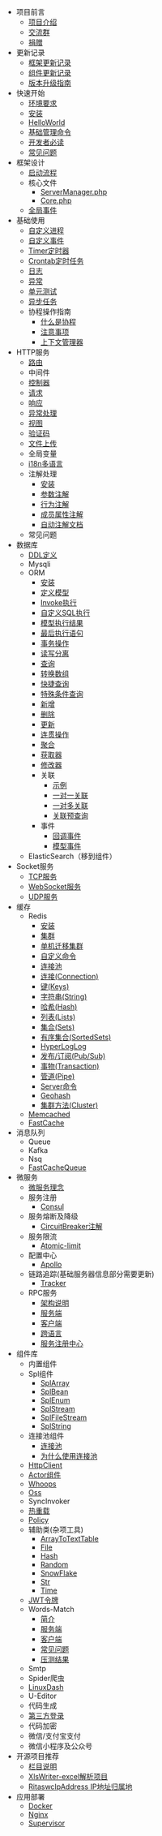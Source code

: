 - 项目前言
  - [项目介绍](Preface/intro.md)
  - [交流群](Preface/contact.md)
  - [捐赠](Preface/donate.md)
- 更新记录
  - [框架更新记录](Update/main.md)
  - [组件更新记录](Update/component.md)
  - [版本升级指南](Update/instruct.md)
- 快速开始
  - [环境要求](QuickStart/environment.md)
  - [安装](QuickStart/install.md)
  - [HelloWorld](QuickStart/helloworld.md)
  - [基础管理命令](QuickStart/command.md)
  - [开发者必读](QuickStart/notice.md)
  - [常见问题](QuickStart/problem.md)
- 框架设计
  - [启动流程](FrameDesign/start.md)
  - 核心文件
    - [ServerManager.php](FrameDesign/serverManager.md)
    - [Core.php](FrameDesign/core.md)
  - [全局事件](FrameDesign/event.md)
- 基础使用
  - [自定义进程](Components/Component/process.md)
  - [自定义事件](BaseUsage/event.md)
  - [Timer定时器](Components/Component/timer.md)
  - [Crontab定时任务](BaseUsage/crontab.md)
  - [日志](BaseUsage/log.md)
  - [异常](BaseUsage/trigger.md)
  - [单元测试](Components/phpunit.md)
  - [异步任务](Components/Component/task.md)
  - 协程操作指南
    - [什么是协程](BaseUsage/Coroutine/introduction.md)
    - [注意事项](BaseUsage/Coroutine/environment.md)
    - [上下文管理器](Components/Component/context.md)
- HTTP服务
  - [路由](HttpServer/route.md)
  - 中间件
  - [控制器](HttpServer/contorller.md)
  - [请求](HttpServer/request.md)
  - [响应](HttpServer/response.md)
  - [异常处理](HttpServer/exception.md)
  - [视图](Components/Component/template.md)
  - [验证码](Components/verifyCode.md)
  - [文件上传](HttpServer/uploadFile.md)
  - 全局变量
  - [i18n多语言](Components/i18n.md)
  - 注解处理
    - [安装](HttpServer/Annotation/install.md)
    - [参数注解](HttpServer/Annotation/param.md)
    - [行为注解](HttpServer/Annotation/action.md)
    - [成员属性注解](HttpServer/Annotation/property.md)
    - [自动注解文档](HttpServer/Annotation/doc.md)
  - 常见问题
- 数据库
  - [DDL定义](Components/ddl.md)
  - Mysqli
  - ORM
    - [安装](Components/Orm/install.md)
    - [定义模型](Components/Orm/definitionModel.md)
    - [Invoke执行](Components/Orm/invoke.md)
    - [自定义SQL执行](Components/Orm/customSqlExecution.md)
    - [模型执行结果](Components/Orm/lastResult.md)
    - [最后执行语句](Components/Orm/lastQuery.md)
    - [事务操作](Components/Orm/transactionOperations.md)
    - [读写分离](Components/Orm/readWriteSeparation.md)
    - [查询](Components/Orm/query.md)
    - [转换数组](Components/Orm/toArray.md)
    - [快捷查询](Components/Orm/quickQuery.md)
    - [特殊条件查询](Components/Orm/specialQuery.md)
    - [新增](Components/Orm/add.md)
    - [删除](Components/Orm/delete.md)
    - [更新](Components/Orm/update.md)
    - [连贯操作](Components/Orm/coherentOperation.md)
    - [聚合](Components/Orm/aggregation.md)
    - [获取器](Components/Orm/getter.md)
    - [修改器](Components/Orm/modifier.md)
    - 关联
        - [示例](Components/Orm/Associat/example.md)
        - [一对一关联](Components/Orm/Associat/oneToOneAssociations.md)
        - [一对多关联](Components/Orm/Associat/oneToManyAssociations.md)
        - [关联预查询](Components/Orm/Associat/preWithQuery.md)
    - 事件
        - [回调事件](Components/Orm/Event/onQuery.md)
        - [模型事件](Components/Orm/Event/model.md)
  - ElasticSearch（移到组件）
- Socket服务
  - [TCP服务](Socket/tcp.md)
  - [WebSocket服务](Socket/webSocket.md)
  - [UDP服务](Socket/udp.md)
- 缓存
  - Redis
    - [安装](Components/Redis/introduction.md)
    - [集群](Components/Redis/cluster.md)
    - [单机迁移集群](Components/Redis/single2Cluster.md)
    - [自定义命令](Components/Redis/rawCommand.md)
    - [连接池](Components/Redis/pool.md)
    - [连接(Connection)](Components/Redis/connection.md)
    - [键(Keys)](Components/Redis/keys.md)
    - [字符串(String)](Components/Redis/string.md)
    - [哈希(Hash)](Components/Redis/hash.md)
    - [列表(Lists)](Components/Redis/lists.md)
    - [集合(Sets)](Components/Redis/sets.md)
    - [有序集合(SortedSets)](Components/Redis/sortedSets.md)
    - [HyperLogLog](Components/Redis/hyperLogLog.md)
    - [发布/订阅(Pub/Sub)](Components/Redis/pubSub.md)
    - [事物(Transaction)](Components/Redis/transaction.md)
    - [管道(Pipe)](Components/Redis/pipe.md)
    - [Server命令](Components/Redis/server.md)
    - [Geohash](Components/Redis/geoHash.md)
    - [集群方法(Cluster)](Components/Redis/clusterMethod.md)
  - [Memcached](Components/Memcache/memcache.md)
  - [FastCache](Components/FashCache/fastCache.md)
- 消息队列
  - Queue
  - Kafka
  - Nsq
  - [FastCacheQueue](Components/FashCache/fastCacheQueue.md)
- 微服务
  - [微服务理念](Microservices/introduction.md)
  - 服务注册
    - [Consul](Components/consul.md)
  - 服务熔断及降级
    - [CircuitBreaker注解](Microservices/circuitBreaker.md)
  - 服务限流
    - [Atomic-limit](Components/atomicLimit.md)
  - 配置中心
    - [Apollo](Components/apollo.md)
  - 链路追踪(基础服务器信息部分需要更新)
    - [Tracker](Components/tracker.md)
  - RPC服务
    - [架构说明](Microservices/Rpc/introduction.md)
    - [服务端](Microservices/Rpc/server.md)
    - [客户端](Microservices/Rpc/client.md)
    - [跨语言](Microservices/Rpc/otherPlatform.md)
    - [服务注册中心](Microservices/Rpc/registerCenter.md)
- 组件库
  - 内置组件
  - Spl组件
    - [SplArray](Components/Spl/splArray.md)
    - [SplBean](Components/Spl/splBean.md)
    - [SplEnum](Components/Spl/splEnum.md)
    - [SplStream](Components/Spl/splStream.md)
    - [SplFileStream](Components/Spl/splFileStream.md)
    - [SplString](Components/Spl/splString.md)
  - 连接池组件
    - [连接池](Components/Pool/introduction.md)
    - [为什么使用连接池](Components/Pool/whyUsePool.md)
  - [HttpClient](Components/httpClient.md)
  - [Actor组件](Components/actor.md)
  - [Whoops](Components/whoops.md)
  - [Oss](Components/oss.md)
  - SyncInvoker
  - [热重载](Components/hotReload.md)
  - [Policy](Components/policy.md)
  - 辅助类(杂项工具)
    - [ArrayToTextTable](Components/Help/arrayToTextTable.md)
    - [File](Components/Help/file.md)
    - [Hash](Components/Help/hash.md)
    - [Random](Components/Help/random.md)
    - [SnowFlake](Components/Help/snowFlake.md)
    - [Str](Components/Help/str.md)
    - [Time](Components/Help/time.md)
  - [JWT令牌](Components/jwt.md)
  - Words-Match
    - [简介](Components/WordsMatch/introduction.md)
    - [服务端](Components/WordsMatch/service.md)
    - [客户端](Components/WordsMatch/client.md)
    - [常见问题](Components/WordsMatch/problem.md)
    - [压测结果](Components/WordsMatch/ab.md)
  - Smtp
  - Spider爬虫
  - [LinuxDash](Components/linuxDash.md)
  - U-Editor
  - 代码生成
  - [第三方登录](Components/oauth.md)
  - 代码加密
  - 微信/支付宝支付
  - 微信小程序及公众号
- 开源项目推荐
  - [栏目说明](OpenSource/explanation.md)
  - [XlsWriter-excel解析项目](OpenSource/xlsWriter.md)
  - [RitaswcIpAddress IP地址归属地](OpenSource/ritaswcIpAddress.md)
- 应用部署
  - [Docker](Deploy/docker.md)
  - [Nginx](Deploy/nginx.md)
  - [Supervisor](Deploy/supervisor.md)
